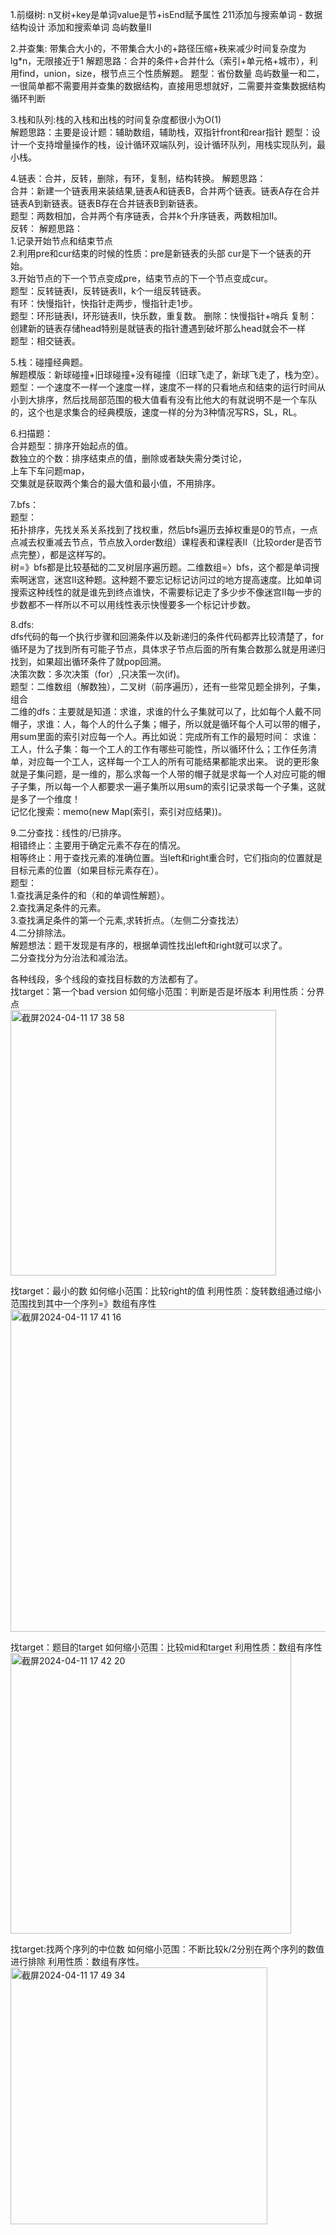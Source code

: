 1.前缀树: n叉树+key是单词value是节+isEnd赋予属性 211添加与搜索单词 - 数据结构设计   添加和搜索单词    岛屿数量II   

2.并查集: 带集合大小的，不带集合大小的+路径压缩+秩来减少时间复杂度为lg*n，无限接近于1
  解题思路：合并的条件+合并什么（索引+单元格+城市），利用find，union，size，根节点三个性质解题。 
  题型：省份数量 岛屿数量一和二，一很简单都不需要用并查集的数据结构，直接用思想就好，二需要并查集数据结构循环判断   

3.栈和队列:栈的入栈和出栈的时间复杂度都很小为O(1)   
  解题思路：主要是设计题：辅助数组，辅助栈，双指针front和rear指针
  题型：设计一个支持增量操作的栈，设计循环双端队列，设计循环队列，用栈实现队列，最小栈。  

4.链表：合并，反转，删除，有环，复制，结构转换。 
  解题思路：    
  合并：新建一个链表用来装结果,链表A和链表B，合并两个链表。链表A存在合并链表A到新链表。链表B存在合并链表B到新链表。  
  题型：两数相加，合并两个有序链表，合并k个升序链表，两数相加II。     
  反转： 
  解题思路：  
  1.记录开始节点和结束节点    
  2.利用pre和cur结束的时候的性质：pre是新链表的头部 cur是下一个链表的开始。      
  3.开始节点的下一个节点变成pre，结束节点的下一个节点变成cur。   
  题型：反转链表I，反转链表II，k个一组反转链表。  
  有环：快慢指针，快指针走两步，慢指针走1步。   
  题型：环形链表I，环形链表II，快乐数，重复数。 
  删除：快慢指针+哨兵
  复制：创建新的链表存储head特别是就链表的指针遭遇到破坏那么head就会不一样   
  题型：相交链表。  

5.栈：碰撞经典题。      
  解题模版：新球碰撞+旧球碰撞+没有碰撞（旧球飞走了，新球飞走了，栈为空）。           
  题型：一个速度不一样一个速度一样，速度不一样的只看地点和结束的运行时间从小到大排序，然后找局部范围的极大值看有没有比他大的有就说明不是一个车队的，这个也是求集合的经典模版，速度一样的分为3种情况写RS，SL，RL。  

6.扫描题：     
合并题型：排序开始起点的值。         
数独立的个数：排序结束点的值，删除或者缺失需分类讨论，           
上车下车问题map，      
交集就是获取两个集合的最大值和最小值，不用排序。             

7.bfs：     
题型：      
拓扑排序，先找关系关系找到了找权重，然后bfs遍历去掉权重是0的节点，一点点减去权重减去节点，节点放入order数组）课程表和课程表II（比较order是否节点完整），都是这样写的。      
树=》bfs都是比较基础的二叉树层序遍历题。二维数组=〉bfs，这个都是单词搜索啊迷宫，迷宫II这种题。这种题不要忘记标记访问过的地方提高速度。比如单词搜索这种线性的就是谁先到终点谁快，不需要标记走了多少步不像迷宫II每一步的步数都不一样所以不可以用线性表示快慢要多一个标记计步数。    

8.dfs:       
dfs代码的每一个执行步骤和回溯条件以及新递归的条件代码都弄比较清楚了，for循环是为了找到所有可能子节点，具体求子节点后面的所有集合数那么就是用递归找到，如果超出循环条件了就pop回溯。     
决策次数：多次决策（for）,只决策一次(if)。       
题型：二维数组（解数独），二叉树（前序遍历），还有一些常见题全排列，子集，组合      
二维的dfs：主要就是知道：求谁，求谁的什么子集就可以了，比如每个人戴不同帽子，求谁：人，每个人的什么子集；帽子，所以就是循环每个人可以带的帽子，用sum里面的索引对应每一个人。再比如说：完成所有工作的最短时间： 求谁：工人，什么子集：每一个工人的工作有哪些可能性，所以循环什么；工作任务清单，对应每一个工人，这样每一个工人的所有可能结果都能求出来。 说的更形象就是子集问题，是一维的，那么求每一个人带的帽子就是求每一个人对应可能的帽子子集，所以每一个人都要求一遍子集所以用sum的索引记录求每一个子集，这就是多了一个维度！     
记忆化搜索：memo(new Map(索引，索引对应结果))。  

9.二分查找：线性的/已排序。        
相错终止：主要用于确定元素不存在的情况。    
相等终止：用于查找元素的准确位置。当left和right重合时，它们指向的位置就是目标元素的位置（如果目标元素存在）。         
  题型：   
  1.查找满足条件的和（和的单调性解题）。                      
  2.查找满足条件的元素。       
  3.查找满足条件的第一个元素,求转折点。（左侧二分查找法）         
  4.二分排除法。        
  解题想法：题干发现是有序的，根据单调性找出left和right就可以求了。            
  二分查找分为分治法和减治法。    
  
各种线段，多个线段的查找目标数的方法都有了。   
找target：第一个bad version     如何缩小范围：判断是否是坏版本   利用性质：分界点              
<img width="425" alt="截屏2024-04-11 17 38 58" src="https://github.com/xkong-study/ood/assets/100473178/4c043c83-fa6a-4e3e-a76d-10781dd4dd56">

找target：最小的数      如何缩小范围：比较right的值      利用性质：旋转数组通过缩小范围找到其中一个序列=》数组有序性                             
<img width="516" alt="截屏2024-04-11 17 41 16" src="https://github.com/xkong-study/ood/assets/100473178/f482878b-f793-41e8-960d-0d269fcd830a">

找target：题目的target   如何缩小范围：比较mid和target     利用性质：数组有序性      
<img width="449" alt="截屏2024-04-11 17 42 20" src="https://github.com/xkong-study/ood/assets/100473178/391d4ccd-352e-4c12-aeba-0fa4d1e62622">

找target:找两个序列的中位数 如何缩小范围：不断比较k/2分别在两个序列的数值进行排除    利用性质：数组有序性。     
<img width="411" alt="截屏2024-04-11 17 49 34" src="https://github.com/xkong-study/ood/assets/100473178/598df739-121a-46ac-bc48-c5d956c4430c">



